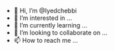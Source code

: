 - 👋 Hi, I’m @Iyedchebbi
- 👀 I’m interested in ...
- 🌱 I’m currently learning ...
- 💞️ I’m looking to collaborate on ...
- 📫 How to reach me ...

<!---
Iyedchebbi/Iyedchebbi is a ✨ special ✨ repository because its `README.md` (this file) appears on your GitHub profile.
You can click the Preview link to take a look at your changes.
--->
